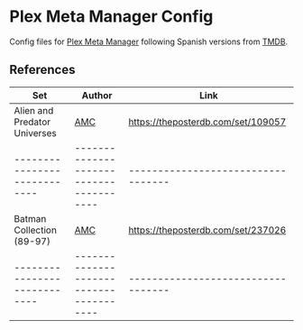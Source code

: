 # Plex Meta Manager Config

Config files for [Plex Meta Manager](https://metamanager.wiki/) following Spanish versions from [TMDB](https://www.themoviedb.org/).

## References

| Set                          | Author                                  | Link                               |
| ---------------------------- | --------------------------------------- | ---------------------------------- |
| Alien and Predator Universes | [AMC](https://theposterdb.com/user/AMC) | https://theposterdb.com/set/109057 |
| ---------------------------- | --------------------------------------- | ---------------------------------- |
| Batman Collection (89-97)    | [AMC](https://theposterdb.com/user/AMC) | https://theposterdb.com/set/237026 |
| ---------------------------- | --------------------------------------- | ---------------------------------- |
